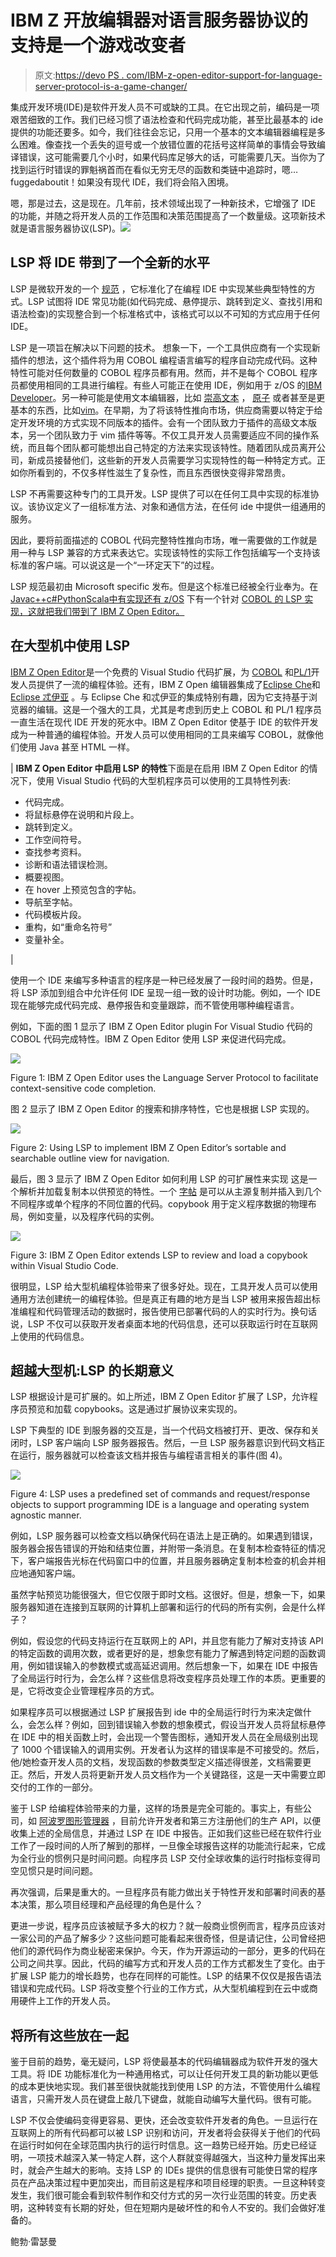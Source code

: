 # IBM Z 开放编辑器对语言服务器协议的支持是一个游戏改变者

> 原文:[https://devo PS . com/IBM-z-open-editor-support-for-language-server-protocol-is-a-game-changer/](https://devops.com/ibm-z-open-editor-support-for-language-server-protocol-is-a-game-changer/)

集成开发环境(IDE)是软件开发人员不可或缺的工具。在它出现之前，编码是一项艰苦细致的工作。我们已经习惯了语法检查和代码完成功能，甚至比最基本的 ide 提供的功能还要多。如今，我们往往会忘记，只用一个基本的文本编辑器编程是多么困难。像查找一个丢失的逗号或一个放错位置的花括号这样简单的事情会导致编译错误，这可能需要几个小时，如果代码库足够大的话，可能需要几天。当你为了找到运行时错误的罪魁祸首而在看似无穷无尽的函数和类链中追踪时，嗯…fuggedaboutit！如果没有现代 IDE，我们将会陷入困境。

嗯，那是过去，这是现在。几年前，技术领域出现了一种新技术，它增强了 IDE 的功能，并随之将开发人员的工作范围和决策范围提高了一个数量级。这项新技术就是语言服务器协议(LSP)。![](../Images/4e94068f8645cb15dd30d696d31aaca2.png)

## **LSP 将 IDE 带到了一个全新的水平**

LSP 是微软开发的一个 [规范](https://microsoft.github.io/language-server-protocol/specifications/specification-3-14/) ，它标准化了在编程 IDE 中实现某些典型特性的方式。LSP 试图将 IDE 常见功能(如代码完成、悬停提示、跳转到定义、查找引用和语法检查)的实现整合到一个标准格式中，该格式可以以不可知的方式应用于任何 IDE。

LSP 是一项旨在解决以下问题的技术。 想象一下，一个工具供应商有一个实现新插件的想法，这个插件将为用 COBOL 编程语言编写的程序自动完成代码。这种特性可能对任何数量的 COBOL 程序员都有用。然而，并不是每个 COBOL 程序员都使用相同的工具进行编程。有些人可能正在使用 IDE，例如用于 z/OS 的[IBM Developer](https://www.ibm.com/us-en/marketplace/developer-for-z-systems)。另一种可能是使用文本编辑器，比如 [崇高文本](https://www.sublimetext.com/) ， [原子](https://atom.io/) 或者甚至是更基本的东西，比如[vim](https://www.vim.org/)。在早期，为了将该特性推向市场，供应商需要以特定于给定开发环境的方式实现不同版本的插件。会有一个团队致力于插件的高级文本版本，另一个团队致力于 vim 插件等等。不仅工具开发人员需要适应不同的操作系统，而且每个团队都可能想出自己特定的方法来实现该特性。随着团队成员离开公司，新成员接替他们，这些新的开发人员需要学习实现特性的每一种特定方式。正如你所看到的，不仅多样性滋生了复杂性，而且东西很快变得非常昂贵。

LSP 不再需要这种专门的工具开发。LSP 提供了可以在任何工具中实现的标准协议。该协议定义了一组标准方法、对象和通信方法，在任何 ide 中提供一组通用的服务。

因此，要将前面描述的 COBOL 代码完整特性推向市场，唯一需要做的工作就是用一种与 LSP 兼容的方式来表达它。实现该特性的实际工作包括编写一个支持该标准的客户端。可以说这是一个“一环定天下”的过程。

LSP 规范最初由 Microsoft specific 发布。但是这个标准已经被全行业奉为[](https://langserver.org/)。在[Java](https://github.com/eclipse/eclipse.jdt.ls)[c++](https://github.com/MaskRay/ccls)[c#](https://github.com/CXuesong/LanguageServer.NET)[Python](https://github.com/sourcegraph/python-language-server)[Scala](https://github.com/scalameta/metals)[中有实现还有 z/OS](https://github.com/rlovelett/langserver-swift) 下有一个针对 [COBOL 的 LSP 实现，这就把我们带到了 IBM Z Open Editor。](https://marketplace.visualstudio.com/items?itemName=IBM.zopeneditor)

## **在大型机中使用 LSP**

[IBM Z Open Editor](https://marketplace.visualstudio.com/items?itemName=IBM.zopeneditor)是一个免费的 Visual Studio 代码扩展，为 [COBOL](https://www.ibm.com/us-en/marketplace/ibm-cobol/resources) 和[PL/1](https://www.ibm.com/us-en/marketplace/pli-compiler-zos/resources)开发人员提供了一流的编程体验。还有，IBM Z Open 编辑器集成了[Eclipse Che](https://www.eclipse.org/che/)和 [Eclipse 忒伊亚](https://theia-ide.org/) 。与 Eclipse Che 和忒伊亚的集成特别有趣，因为它支持基于浏览器的编辑。这是一个强大的工具，尤其是考虑到历史上 COBOL 和 PL/1 程序员一直生活在现代 IDE 开发的死水中。IBM Z Open Editor 使基于 IDE 的软件开发成为一种普通的编程体验。开发人员可以使用相同的工具来编写 COBOL，就像他们使用 Java 甚至 HTML 一样。

| **IBM Z Open Editor 中启用 LSP 的特性**下面是在启用 IBM Z Open Editor 的情况下，使用 Visual Studio 代码的大型机程序员可以使用的工具特性列表:

*   代码完成。
*   将鼠标悬停在说明和片段上。
*   跳转到定义。
*   工作空间符号。
*   查找参考资料。
*   诊断和语法错误检测。
*   概要视图。
*   在 hover 上预览包含的字帖。
*   导航至字帖。
*   代码模板片段。
*   重构，如“重命名符号”
*   变量补全。

 |

使用一个 IDE 来编写多种语言的程序是一种已经发展了一段时间的趋势。但是，将 LSP 添加到组合中允许任何 IDE 呈现一组一致的设计时功能。例如，一个 IDE 现在能够完成代码完成、悬停报告和变量跟踪，而不管使用哪种编程语言。

例如，下面的图 1 显示了 IBM Z Open Editor plugin For Visual Studio 代码的 COBOL 代码完成特性。IBM Z Open Editor 使用 LSP 来促进代码完成。

![](../Images/33cd021774ec6d322c3b96023291f2c5.png)

Figure 1: IBM Z Open Editor uses the Language Server Protocol to facilitate context-sensitive code completion.

图 2 显示了 IBM Z Open Editor 的搜索和排序特性，它也是根据 LSP 实现的。

![](../Images/85fd1f8de8e5062c3a6fcf71e746a1ba.png)

Figure 2: Using LSP to implement IBM Z Open Editor’s sortable and searchable outline view for navigation.

最后，图 3 显示了 IBM Z Open Editor 如何利用 LSP 的可扩展性来实现 这是一个解析并加载复制本以供预览的特性。一个 [字帖](https://en.wikipedia.org/wiki/Include_directive#COBOL) 是可以从主源复制并插入到几个不同程序或单个程序的不同位置的代码。copybook 用于定义程序数据的物理布局，例如变量，以及程序代码的实例。

![](../Images/0a0f04eef5b322d60228301ff7389abe.png)

Figure 3: IBM Z Open Editor extends LSP to review and load a copybook within Visual Studio Code.

很明显，LSP 给大型机编程体验带来了很多好处。现在，工具开发人员可以使用通用方法创建统一的编程体验。但是真正有趣的地方是当 LSP 被用来报告超出标准编程和代码管理活动的数据时，报告使用已部署代码的人的实时行为。换句话说，LSP 不仅可以获取开发者桌面本地的代码信息，还可以获取运行时在互联网上使用的代码信息。

## **超越大型机:LSP 的长期意义**

LSP 根据设计是可扩展的。如上所述，IBM Z Open Editor 扩展了 LSP，允许程序员预览和加载 copybooks。这是通过扩展协议来实现的。

LSP 下典型的 IDE 到服务器的交互是，当一个代码文档被打开、更改、保存和关闭时，LSP 客户端向 LSP 服务器报告。然后，一旦 LSP 服务器意识到代码文档正在运行，服务器就可以检查该文档并报告与编程语言相关的事件(图 4)。

![](../Images/45ef5b8edfa2d8c686c57c4b38999c85.png)

Figure 4: LSP uses a predefined set of commands and request/response objects to support programming IDE is a language and operating system agnostic manner.

例如，LSP 服务器可以检查文档以确保代码在语法上是正确的。如果遇到错误，服务器会报告错误的开始和结束位置，并附带一条消息。在复制本检查特征的情况下，客户端报告光标在代码窗口中的位置，并且服务器确定复制本检查的机会并相应地通知客户端。

虽然字帖预览功能很强大，但它仅限于即时文档。这很好。但是，想象一下，如果服务器知道在连接到互联网的计算机上部署和运行的代码的所有实例，会是什么样子？

例如，假设您的代码支持运行在互联网上的 API，并且您有能力了解对支持该 API 的特定函数的调用次数，或者更好的是，想象您有能力了解遇到特定问题的函数调用，例如错误输入的参数模式或高延迟调用。然后想象一下，如果在 IDE 中报告了全局运行时行为，会怎么样？这些信息将改变程序员处理工作的本质。更重要的是，它将改变企业管理程序员的方式。

如果程序员可以根据通过 LSP 扩展报告到 ide 中的全局运行时行为来决定做什么，会怎么样？例如，回到错误输入参数的想象模式，假设当开发人员将鼠标悬停在 IDE 中的相关函数上时，会出现一个警告图标，通知开发人员在全局级别出现了 1000 个错误输入的调用实例。开发者认为这样的错误率是不可接受的。然后，他/她检查开发人员的文档，发现函数的参数类型定义描述得很差，文档需要更正。然后，开发人员将更新开发人员文档作为一个关键路径，这是一天中需要立即交付的工作的一部分。

鉴于 LSP 给编程体验带来的力量，这样的场景是完全可能的。事实上，有些公司，如 [阿波罗图形管理器](https://www.apollographql.com/docs/graph-manager/) ，目前允许开发者和第三方注册他们的生产 API，以便收集上述的全局信息，并通过 LSP 在 IDE 中报告。正如我们这些已经在软件行业工作了一段时间的人所了解到的那样，一旦像全球报告这样的功能流行起来，它成为全行业的惯例只是时间问题。向程序员 LSP 交付全球收集的运行时指标变得司空见惯只是时间问题。

再次强调，后果是重大的。一旦程序员有能力做出关于特性开发和部署时间表的基本决策，那么项目经理和产品经理的角色是什么？

更进一步说，程序员应该被赋予多大的权力？就一般商业惯例而言，程序员应该对一家公司的产品了解多少？这些问题可能看起来很奇怪，但是请记住，公司曾经把他们的源代码作为商业秘密来保护。今天，作为开源运动的一部分，更多的代码在公司之间共享。因此，代码的编写方式和开发人员的工作方式都发生了变化。由于扩展 LSP 能力的增长趋势，也存在同样的可能性。LSP 的结果不仅仅是报告语法错误和完成代码。LSP 将改变整个行业的工作方式，从大型机编程到在云中或商用硬件上工作的开发人员。

## **将所有这些放在一起**

鉴于目前的趋势，毫无疑问，LSP 将使最基本的代码编辑器成为软件开发的强大工具。将 IDE 功能标准化为一种通用格式，可以让任何开发工具的新功能以更低的成本更快地实现。我们甚至很快就能找到使用 LSP 的方法，不管使用什么编程语言，只需开发人员在键盘上敲几下键盘，就能自动编写大量代码。很有可能。

LSP 不仅会使编码变得更容易、更快，还会改变软件开发者的角色。一旦运行在互联网上的所有代码都可以被 LSP 识别和访问，开发者将会获得关于他们的代码在运行时如何在全球范围内执行的运行时信息。这一趋势已经开始。历史已经证明，一项技术越深入某一特定人群，这个人群就变得越强大，当这种力量发挥出来时，就会产生越大的影响。支持 LSP 的 IDEs 提供的信息很有可能使日常的程序员在产品决策过程中更加突出，而目前这是程序和项目经理的职责。一旦这种转变发生，我们很可能会看到软件制作和交付方式的另一次行业范围的转变。历史表明，这种转变有长期的好处，但在短期内是破坏性的和令人不安的。我们会做好准备的。

鲍勃·雷瑟曼